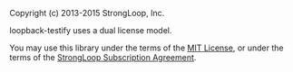 Copyright (c) 2013-2015 StrongLoop, Inc.

loopback-testify uses a dual license model.

You may use this library under the terms of the [MIT License][],
or under the terms of the [StrongLoop Subscription Agreement][].

[MIT License]: http://opensource.org/licenses/MIT
[StrongLoop Subscription Agreement]: http://strongloop.com/license
